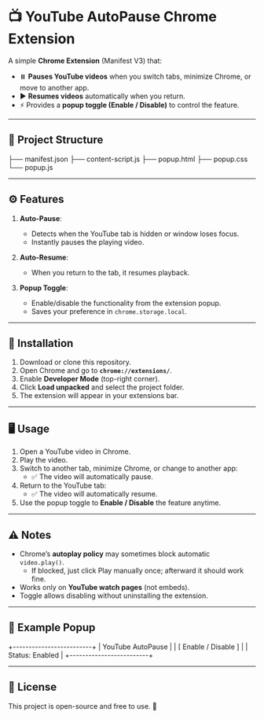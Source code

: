 # 📺 YouTube AutoPause Chrome Extension

A simple **Chrome Extension** (Manifest V3) that:

- ⏸️ **Pauses YouTube videos** when you switch tabs, minimize Chrome, or move to another app.  
- ▶️ **Resumes videos** automatically when you return.  
- ⚡ Provides a **popup toggle (Enable / Disable)** to control the feature.  

---

## 📂 Project Structure

├── manifest.json
├── content-script.js
├── popup.html
├── popup.css
└── popup.js


---

## ⚙️ Features

1. **Auto-Pause**:  
   - Detects when the YouTube tab is hidden or window loses focus.  
   - Instantly pauses the playing video.  

2. **Auto-Resume**:  
   - When you return to the tab, it resumes playback.  

3. **Popup Toggle**:  
   - Enable/disable the functionality from the extension popup.  
   - Saves your preference in `chrome.storage.local`.  

---

## 🚀 Installation

1. Download or clone this repository.  
2. Open Chrome and go to **`chrome://extensions/`**.  
3. Enable **Developer Mode** (top-right corner).  
4. Click **Load unpacked** and select the project folder.  
5. The extension will appear in your extensions bar.  

---

## 🖥️ Usage

1. Open a YouTube video in Chrome.  
2. Play the video.  
3. Switch to another tab, minimize Chrome, or change to another app:  
   - ✅ The video will automatically pause.  
4. Return to the YouTube tab:  
   - ✅ The video will automatically resume.  
5. Use the popup toggle to **Enable / Disable** the feature anytime.  

---

## ⚠️ Notes

- Chrome’s **autoplay policy** may sometimes block automatic `video.play()`.  
  - If blocked, just click Play manually once; afterward it should work fine.  
- Works only on **YouTube watch pages** (not embeds).  
- Toggle allows disabling without uninstalling the extension.  

---

## 📌 Example Popup

+-------------------------+
| YouTube AutoPause |
| [ Enable / Disable ] |
| Status: Enabled |
+-------------------------+


---

## 📜 License

This project is open-source and free to use. 🎉

